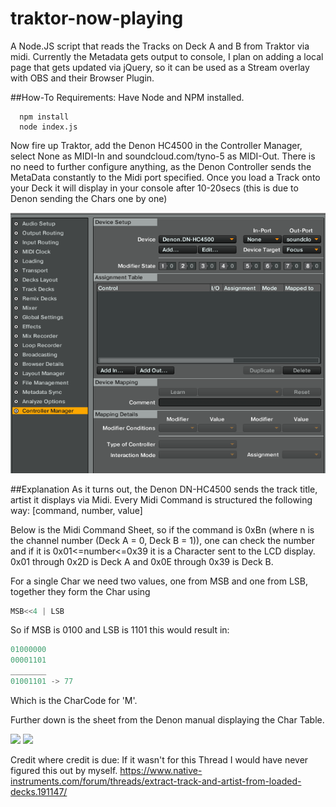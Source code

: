 # traktor-now-playing
A Node.JS script that reads the Tracks on Deck A and B from Traktor via midi.
Currently the Metadata gets output to console, I plan on adding a local page that gets updated via jQuery,
so it can be used as a Stream overlay with OBS and their Browser Plugin.

##How-To
Requirements: Have Node and NPM installed.

```shell
  npm install
  node index.js
```
Now fire up Traktor, add the Denon HC4500 in the Controller Manager, select None as MIDI-In and soundcloud.com/tyno-5 as MIDI-Out.
There is no need to further configure anything, as the Denon Controller sends the MetaData constantly to the Midi port specified.
Once you load a Track onto your Deck it will display in your console after 10-20secs (this is due to Denon sending the Chars one by one)

<img src="readme-img/traktor_setup.jpg?raw=true"/>

##Explanation
As it turns out, the Denon DN-HC4500 sends the track title, artist it displays via Midi. 
Every Midi Command is structured the following way: [command, number, value]

Below is the Midi Command Sheet, so if the command is 0xBn (where n is the channel number (Deck A = 0, Deck B = 1)), one can check the number and if it is 0x01<=number<=0x39 it is a Character sent to the LCD display. 0x01 through 0x2D is Deck A and 0x0E through 0x39 is Deck B.

For a single Char we need two values, one from MSB and one from LSB, together they form the Char using 
```javascript
MSB<<4 | LSB
```
So if MSB is 0100 and LSB is 1101 this would result in:
```javascript
01000000
00001101
________
01001101 -> 77
````

Which is the CharCode for 'M'.

Further down is the sheet from the Denon manual displaying the Char Table.

<img src="readme-img/denon_midi_commands.jpg?raw=true"/>
<img src="readme-img/denon_chars.jpg?raw=true"/>


Credit where credit is due:
If it wasn't for this Thread I would have never figured this out by myself. 
https://www.native-instruments.com/forum/threads/extract-track-and-artist-from-loaded-decks.191147/
